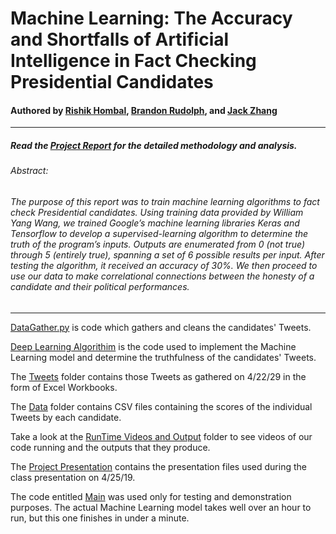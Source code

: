 # Machine Learning: The Accuracy and Shortfalls of Artificial Intelligence in Fact Checking Presidential Candidates

#### Authored by [Rishik Hombal](rsh83@case.edu), [Brandon Rudolph](brr30@case.edu), and [Jack Zhang](cxz416@case.edu)
***
##### Read the [Project Report](https://github.com/blazepower/DSCI_133_Project/tree/master/Project_Report.docx) for the detailed methodology and analysis.

###### Abstract:
###### The purpose of this report was to train machine learning algorithms to fact check Presidential candidates. Using training data provided by William Yang Wang, we trained Google’s machine learning libraries Keras and Tensorflow to develop a supervised-learning algorithm to determine the truth of the program’s inputs. Outputs are enumerated from 0 (not true) through 5 (entirely true), spanning a set of 6 possible results per input. After testing the algorithm, it received an accuracy of 30%. We then proceed to use our data to make correlational connections between the honesty of a candidate and their political performances.
***

[DataGather.py](https://github.com/blazepower/DSCI_133_Project/blob/master/DataGather.py) is code which gathers and cleans the candidates' Tweets. 

[Deep Learning Algorithim](https://github.com/blazepower/DSCI_133_Project/blob/master/DeepLearningAlgorithim.py) is the code used to implement the Machine Learning model and determine the truthfulness of the candidates' Tweets.

The [Tweets](https://github.com/blazepower/DSCI_133_Project/tree/master/Tweets) folder contains those Tweets as gathered on 4/22/29 in the form of Excel Workbooks.

The [Data](https://github.com/blazepower/DSCI_133_Project/tree/master/Data) folder contains CSV files containing the scores of the individual Tweets by each candidate.

Take a look at the [RunTime Videos and Output](https://github.com/blazepower/DSCI_133_Project/tree/master/RunTime_Videos_and_Output) folder to see videos of our code running and the outputs that they produce.

The [Project Presentation](https://github.com/blazepower/DSCI_133_Project/blob/master/Project_Presentation.pdf) contains the presentation files used during the class presentation on 4/25/19.

The code entitled [Main](https://github.com/blazepower/DSCI_133_Project/blob/master/Main.py) was used only for testing and demonstration purposes.  The actual Machine Learning model takes well over an hour to run, but this one finishes in under a minute.
